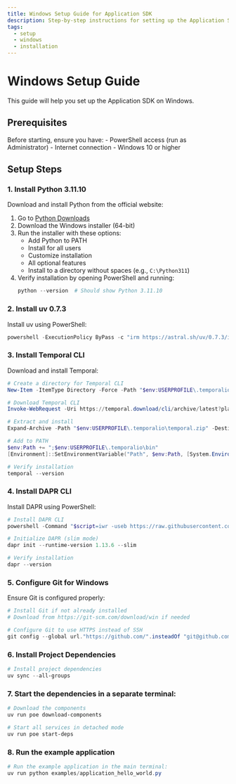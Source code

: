 ```yaml
---
title: Windows Setup Guide for Application SDK
description: Step-by-step instructions for setting up the Application SDK on Windows
tags:
  - setup
  - windows
  - installation
---
```


# Windows Setup Guide

This guide will help you set up the Application SDK on Windows.

## Prerequisites

Before starting, ensure you have:
      - PowerShell access (run as Administrator)
      - Internet connection
      - Windows 10 or higher

## Setup Steps

### 1. Install Python 3.11.10

Download and install Python from the official website:

1. Go to [Python Downloads](https://www.python.org/downloads/release/python-31110/)
2. Download the Windows installer (64-bit)
3. Run the installer with these options:
      - Add Python to PATH
      - Install for all users
      - Customize installation
      - All optional features
      - Install to a directory without spaces (e.g., `C:\Python311`)
4. Verify installation by opening PowerShell and running:
   ```powershell
   python --version  # Should show Python 3.11.10
   ```

### 2. Install uv 0.7.3

Install uv using PowerShell:

```powershell
powershell -ExecutionPolicy ByPass -c "irm https://astral.sh/uv/0.7.3/install.ps1 | iex"
```

### 3. Install Temporal CLI

Download and install Temporal:

```powershell
# Create a directory for Temporal CLI
New-Item -ItemType Directory -Force -Path "$env:USERPROFILE\.temporalio\bin"

# Download Temporal CLI
Invoke-WebRequest -Uri https://temporal.download/cli/archive/latest?platform=windows&arch=amd64 -OutFile "$env:USERPROFILE\.temporalio\temporal.zip"

# Extract and install
Expand-Archive -Path "$env:USERPROFILE\.temporalio\temporal.zip" -DestinationPath "$env:USERPROFILE\.temporalio\bin" -Force

# Add to PATH
$env:Path += ";$env:USERPROFILE\.temporalio\bin"
[Environment]::SetEnvironmentVariable("Path", $env:Path, [System.EnvironmentVariableTarget]::User)

# Verify installation
temporal --version
```

### 4. Install DAPR CLI

Install DAPR using PowerShell:

```powershell
# Install DAPR CLI
powershell -Command "$script=iwr -useb https://raw.githubusercontent.com/dapr/cli/master/install/install.ps1; $block=[ScriptBlock]::Create($script); invoke-command -ScriptBlock $block -ArgumentList 1.14.1"

# Initialize DAPR (slim mode)
dapr init --runtime-version 1.13.6 --slim

# Verify installation
dapr --version
```

### 5. Configure Git for Windows

Ensure Git is configured properly:

```powershell
# Install Git if not already installed
# Download from https://git-scm.com/download/win if needed

# Configure Git to use HTTPS instead of SSH
git config --global url."https://github.com/".insteadOf "git@github.com:"
```

### 6. Install Project Dependencies


```powershell
# Install project dependencies
uv sync --all-groups
```

### 7. Start the dependencies in a separate terminal:

```powershell
# Download the components
uv run poe download-components

# Start all services in detached mode
uv run poe start-deps
```

### 8. Run the example application

```powershell
# Run the example application in the main terminal:
uv run python examples/application_hello_world.py
```
